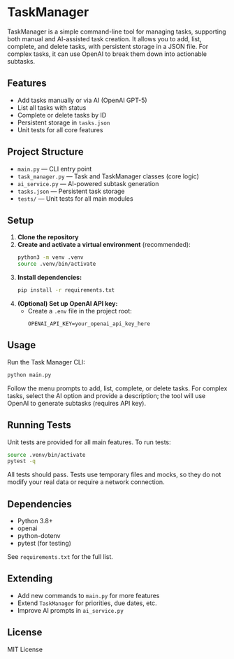 
# TaskManager

TaskManager is a simple command-line tool for managing tasks, supporting both manual and AI-assisted task creation. It allows you to add, list, complete, and delete tasks, with persistent storage in a JSON file. For complex tasks, it can use OpenAI to break them down into actionable subtasks.

## Features

- Add tasks manually or via AI (OpenAI GPT-5)
- List all tasks with status
- Complete or delete tasks by ID
- Persistent storage in `tasks.json`
- Unit tests for all core features

## Project Structure

- `main.py` — CLI entry point
- `task_manager.py` — Task and TaskManager classes (core logic)
- `ai_service.py` — AI-powered subtask generation
- `tasks.json` — Persistent task storage
- `tests/` — Unit tests for all main modules

## Setup

1. **Clone the repository**
2. **Create and activate a virtual environment** (recommended):
	```bash
	python3 -m venv .venv
	source .venv/bin/activate
	```
3. **Install dependencies:**
	```bash
	pip install -r requirements.txt
	```
4. **(Optional) Set up OpenAI API key:**
	- Create a `.env` file in the project root:
	  ```env
	  OPENAI_API_KEY=your_openai_api_key_here
	  ```

## Usage

Run the Task Manager CLI:

```bash
python main.py
```

Follow the menu prompts to add, list, complete, or delete tasks. For complex tasks, select the AI option and provide a description; the tool will use OpenAI to generate subtasks (requires API key).

## Running Tests

Unit tests are provided for all main features. To run tests:

```bash
source .venv/bin/activate
pytest -q
```

All tests should pass. Tests use temporary files and mocks, so they do not modify your real data or require a network connection.

## Dependencies

- Python 3.8+
- openai
- python-dotenv
- pytest (for testing)

See `requirements.txt` for the full list.

## Extending

- Add new commands to `main.py` for more features
- Extend `TaskManager` for priorities, due dates, etc.
- Improve AI prompts in `ai_service.py`

## License

MIT License
